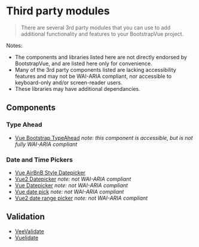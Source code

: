 # Third party modules

> There are several 3rd party modules that you can use to add additional functionality and features
> to your BootstrapVue project.

Notes:
- The components and libraries listed here are not directly endorsed by BootstrapVue, and are listed
  here only for convenience.
- Many of the 3rd party components listed are lacking accessibility features and may not be WAI-ARIA
  compliant, nor accessible to keyboard-only and/or screen-reader users.
- These libraries may have additional dependancies.

## Components

### Type Ahead

- [Vue Bootstrap TypeAhead](https://github.com/alexurquhart/vue-bootstrap-typeahead) _note:
  this component is accessible, but is not fully WAI-ARIA compliant_

### Date and Time Pickers

- [Vue AirBnB Style Datepicker](https://mikaeledebro.gitbooks.io/vue-airbnb-style-datepicker/)
- [Vue2 Datepicker](https://mengxiong10.github.io/vue2-datepicker/) _note: not WAI-ARIA compliant_
- [Vue Datepicker](https://livelybone.github.io/vue/vue-datepicker/) _note: not WAI-ARIA compliant_
- [Vue date pick](https://dbrekalo.github.io/vue-date-pick/) _note: not WAI-ARIA compliant_
- [Vue2 date range picker](https://innologica.github.io/vue2-daterange-picker/) _note: not WAI-ARIA
  compliant_

## Validation

- [VeeValidate](https://logaretm.github.io/vee-validate/)
- [Vuelidate](https://github.com/vuelidate/vuelidate/)

